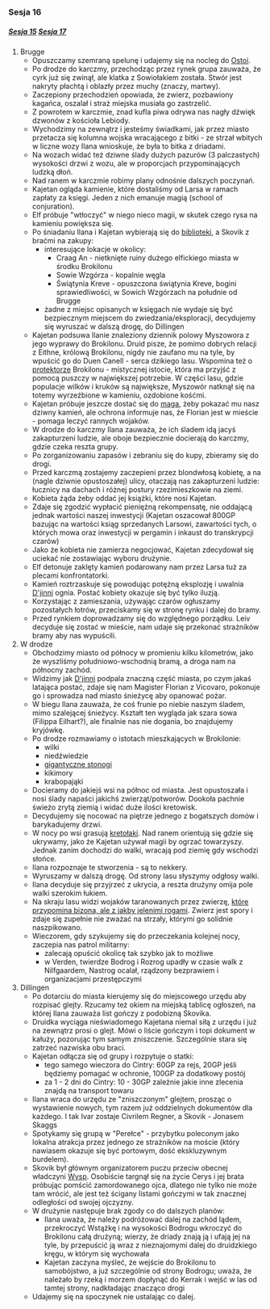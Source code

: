 ### Sesja 16
##### [Sesja 15](#sesja-015) [Sesja 17](#sesja-017)
1. Brugge
    - Opuszczamy szemraną spelunę i udajemy się na nocleg do [Ostoi](Ostoja).
    - Po drodze do karczmy, przechodząc przez rynek grupa zauważa, że cyrk już się zwinął, ale klatka z Sowiołakiem została. Stwór jest nakryty płachtą i oblazły przez muchy (znaczy, martwy). 
    - Zaczepiony przechodzień opowiada, że zwierz, pozbawiony kagańca, oszalał i straż miejska musiała go zastrzelić.
    - Z powrotem w karczmie, znad kufla piwa odrywa nas nagły dźwięk dzwonów z kościoła Lebiody. 
    - Wychodzimy na zewnątrz i jesteśmy świadkami, jak przez miasto przetacza się kolumna wojska wracającego z bitki - ze strzał wbitych w liczne wozy Ilana wnioskuje, że była to bitka z driadami. 
    - Na wozach widać też dziwne ślady dużych pazurów (3 palczastych) wysokości drzwi z wozu, ale w proporcjach przypominających ludzką dłoń. 
    - Nad ranem w karczmie robimy plany odnośnie dalszych poczynań. 
    - Kajetan ogląda kamienie, które dostaliśmy od Larsa w ramach zapłaty za księgi. Jeden z nich emanuje magią (school of conjuration). 
    - Elf próbuje "wtłoczyć" w niego nieco magii, w skutek czego rysa na kamieniu powiększa się.
    - Po śniadaniu Ilana i Kajetan wybierają się do [biblioteki](Biblioteka), a Skovik z braćmi na zakupy:
        - interesujące lokacje w okolicy:
            - Craag An - nietknięte ruiny dużego elfickiego miasta w środku Brokilonu
            - Sowie Wzgórza - kopalnie węgla
            - Świątynia Kreve - opuszczona świątynia Kreve, bogini sprawiedliwości, w Sowich Wzgórzach na południe od Brugge
        - żadne z miejsc opisanych w księgach nie wydaje się być bezpiecznym miejscem do zwiedzania/eksploracji, decydujemy się wyruszać w dalszą drogę, do Dillingen
    - Kajetan podsuwa Ilanie znaleziony dziennik polowy Myszowora z jego wyprawy do Brokilonu. Druid pisze, że pomimo dobrych relacji z Eithne, królową Brokilonu, nigdy nie zaufano mu na tyle, by wpuścić go do Duen Canell - serca dzikiego lasu. Wspomina też o [protektorze](Bizoktor) Brokilonu - mistycznej istocie, która ma przyjść z pomocą puszczy w największej potrzebie. W części lasu, gdzie populacje wilków i kruków są największe, Myszowór natknął się na totemy wyrzeźbione w kamieniu, ozdobione kośćmi.
    - Kajetan próbuje jeszcze dostać się do [maga](Florian), żeby pokazać mu nasz dziwny kamień, ale ochrona informuje nas, że Florian jest w mieście - pomaga leczyć rannych wojaków.
    - W drodze do karczmy Ilana zauważa, że ich śladem idą jacyś zakapturzeni ludzie, ale oboje bezpiecznie docierają do karczmy, gdzie czeka reszta grupy.
    - Po zorganizowaniu zapasów i zebraniu się do kupy, zbieramy się do drogi. 
    - Przed karczmą zostajemy zaczepieni przez blondwłosą kobietę, a na (nagle dziwnie opustoszałej) ulicy, otaczają nas zakapturzeni ludzie: łucznicy na dachach i różnej postury rzezimieszkowie na ziemi.
    - Kobieta żąda żeby oddać jej książki, które nosi Kajetan. 
    - Zdaje się zgodzić wypłacić pieniężną rekompensatę, nie oddającą jednak wartości naszej inwestycji (Kajetan oszacował 800GP bazując na wartości ksiąg sprzedanych Larsowi, zawartości tych, o których mowa oraz inwestycji w pergamin i inkaust do transkrypcji czarów)
    - Jako że kobieta nie zamierza negocjować, Kajetan zdecydował się uciekać nie zostawiając wyboru drużynie. 
    - Elf detonuje zaklęty kamień podarowany nam przez Larsa tuż za plecami konfrontatorki.
    - Kamień roztrzaskuje się powodując potężną eksplozję i uwalnia [D'jinni](Djinni) ognia. Postać kobiety okazuje się być tylko iluzją.
    - Korzystając z zamieszania, używając czarów ogłuszamy pozostałych łotrów, przeciskamy się w stronę rynku i dalej do bramy.
    - Przed rynkiem doprowadzamy się do względnego porządku. Leiv decyduje się zostać w mieście, nam udaje się przekonać strażników bramy aby nas wypuścili.
2. W drodze
    - Obchodzimy miasto od północy w promieniu kilku kilometrów, jako że wyszliśmy południowo-wschodnią bramą, a droga nam na północny zachód.
    - Widzimy jak [D'jinni](Djinni) podpala znaczną część miasta, po czym jakaś latająca postać, zdaje się nam Magister Florian z Vicovaro, pokonuje go i sprowadza nad miasto śnieżycę aby opanować pożar.
    - W biegu Ilana zauważa, że coś frunie po niebie naszym śladem, mimo szalejącej śnieżycy. Kształt ten wygląda jak szara sowa (Filippa Eilhart?), ale finalnie nas nie dogania, bo znajdujemy kryjówkę.
    - Po drodze rozmawiamy o istotach mieszkających w Brokilonie:
        - wilki
        - niedźwiedzie
        - [gigantyczne stonogi](Skolopendr)
        - kikimory
        - krabopająki
    - Docieramy do jakiejś wsi na północ od miasta. Jest opustoszała i nosi ślady napaści jakichś zwierząt/potworów. Dookoła pachnie świeżo zrytą ziemią i widać duże ilości kretowisk.
    - Decydujemy się nocować na piętrze jednego z bogatszych domów i barykadujemy drzwi.
    - W nocy po wsi grasują [kretołaki](Nekker). Nad ranem orientują się gdzie się ukrywamy, jako że Kajetan używał magii by ogrzać towarzyszy. Jednak zanim dochodzi do walki, wracają pod ziemię gdy wschodzi słońce. 
    - Ilana rozpoznaje te stworzenia - są to nekkery.
    - Wyruszamy w dalszą drogę. Od strony lasu słyszymy odgłosy walki. 
    - Ilana decyduje się przyjrzeć z ukrycia, a reszta drużyny omija pole walki szerokim łukiem. 
    - Na skraju lasu widzi wojaków taranowanych przez zwierzę, [które przypomina bizona, ale z jakby jelenimi rogami](Bizoktor). Zwierz jest spory i zdaje się zupełnie nie zważać na strzały, którymi go solidnie naszpikowano.
    - Wieczorem, gdy szykujemy się do przeczekania kolejnej nocy, zaczepia nas patrol militarny:
        - zalecają opuścić okolicę tak szybko jak to możliwe
        - w Verden, twierdze Bodrog i Rozrog upadły w czasie walk z Nilfgaardem, Nastrog ocalał, rządzony bezprawiem i organizacjami przestępczymi
3. Dillingen
    - Po dotarciu do miasta kierujemy się do miejscowego urzędu aby rozpisać glejty. Rzucamy też okiem na miejską tablicę ogłoszeń, na której Ilana zauważa list gończy z podobizną Skovika. 
    - Druidka wyciąga nieświadomego Kajetana niemal siłą z urzędu i już na zewnątrz prosi o glejt. Mówi o liście gończym i topi dokument w kałuży, pozorując tym samym zniszczenie. Szczególnie stara się zatrzeć nazwiska obu braci.
    - Kajetan odłącza się od grupy i rozpytuje o statki:
        - tego samego wieczora do Cintry: 60GP za rejs, 20GP jeśli będziemy pomagać w ochronie, 100GP za dodatkowy postój
        - za 1 - 2 dni do Cintry: 10 - 30GP zależnie jakie inne zlecenia znajdą na transport towaru
    - Ilana wraca do urzędu ze "zniszczonym" glejtem, prosząc o wystawienie nowych, tym razem już oddzielnych dokumentów dla każdego. I tak Ivar zostaje Civrilem Regner, a Skovik - Jonasem Skaggs
    - Spotykamy się grupą w "Perełce" - przybytku poleconym jako lokalna atrakcja przez jednego ze strażników na moście (który nawiasem okazuje się być portowym, dość ekskluzywnym burdelem).
    - Skovik był głównym organizatorem puczu przeciw obecnej władczyni [Wysp](Skellige). Osobiście targnął się na życie Cerys i jej brata próbując pomścić zamordowanego ojca, dlatego nie tylko nie może tam wrócić, ale jest też ścigany listami gończymi w tak znacznej odległości od swojej ojczyzny.
    - W drużynie następuje brak zgody co do dalszych planów:
        - Ilana uważa, że należy podróżować dalej na zachód lądem, przekroczyć Wstążkę i na wysokości Bodrogu wkroczyć do Brokilonu całą drużyną; wierzy, że driady znają ją i ufają jej na tyle, by przepuścić ją wraz z nieznajomymi dalej do druidzkiego kręgu, w którym się wychowała
        - Kajetan zaczyna myśleć, że wejście do Brokilonu to samobójstwo, a już szczególnie od strony Bodrogu; uważa, że należało by rzeką i morzem dopłynąć do Kerrak i wejść w las od tamtej strony, nadkładając znacząco drogi
    - Udajemy się na spoczynek nie ustalając co dalej.